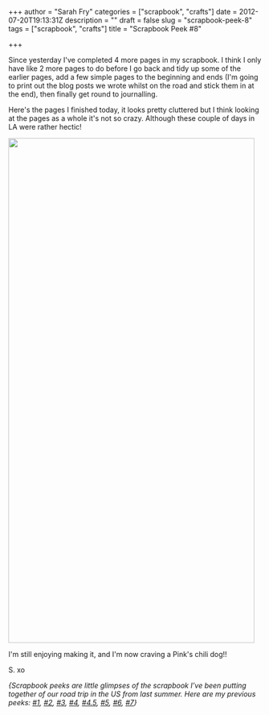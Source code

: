 +++
author = "Sarah Fry"
categories = ["scrapbook", "crafts"]
date = 2012-07-20T19:13:31Z
description = ""
draft = false
slug = "scrapbook-peek-8"
tags = ["scrapbook", "crafts"]
title = "Scrapbook Peek #8"

+++


Since yesterday I've completed 4 more pages in my scrapbook. I think I only have like 2 more pages to do before I go back and tidy up some of the earlier pages, add a few simple pages to the beginning and ends (I'm going to print out the blog posts we wrote whilst on the road and stick them in at the end), then finally get round to journalling.

Here's the pages I finished today, it looks pretty cluttered but I think looking at the pages as a whole it's not so crazy. Although these couple of days in LA were rather hectic!

<a href="https://yayfryday.com/images/2012/07/scrap7.jpg"><img class="aligncenter size-full wp-image-1080" title="scrap7" src="https://yayfryday.com/images/2012/07/scrap7.jpg" alt="" width="490" height="1003" /></a>

I'm still enjoying making it, and I'm now craving a Pink's chili dog!!

S. xo

<em><em>{Scrapbook peeks are little glimpses of the scrapbook I’ve been putting together of our road trip in the US from last summer. Here are my previous peeks: <a title="A Chilled Out Weekend" href="http://sweetaspi.co.uk/a-chilled-out-weekend/">#1</a>, <a title="Scrapbook Peek #2" href="http://sweetaspi.co.uk/scrapbook-peek-2/">#2</a>, <a title="Life Lately" href="http://sweetaspi.co.uk/life-lately/">#3</a>, <a title="Scrapbook Peek #4" href="http://sweetaspi.co.uk/scrapbook-peek-4/" target="_blank">#4</a>, <a title="DIY: Sewn Map Art" href="http://sweetaspi.co.uk/diy-sewn-map-art/" target="_blank">#4.5</a>, <a title="Scrapbook Peek #5" href="http://sweetaspi.co.uk/scrapbook-peek-5/">#5</a>, <a title="Scrapbook Peek #6" href="http://sweetaspi.co.uk/scrapbook-peek-6/">#6</a>, <a title="Scrapbook Peek #7" href="http://sweetaspi.co.uk/scrapbook-peek-7/">#7</a>}</em></em>

